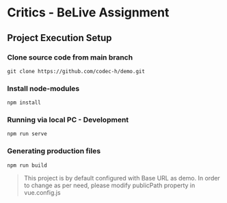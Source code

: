 # Critics - BeLive Assignment

## Project Execution Setup

### Clone source code from main branch
```
git clone https://github.com/codec-h/demo.git
```

### Install node-modules
```
npm install
```

### Running via local PC - Development
```
npm run serve
```

### Generating production files
```
npm run build
```

>This project is by default configured with Base URL as demo. In order to change as per need, please modify publicPath property in vue.config.js
